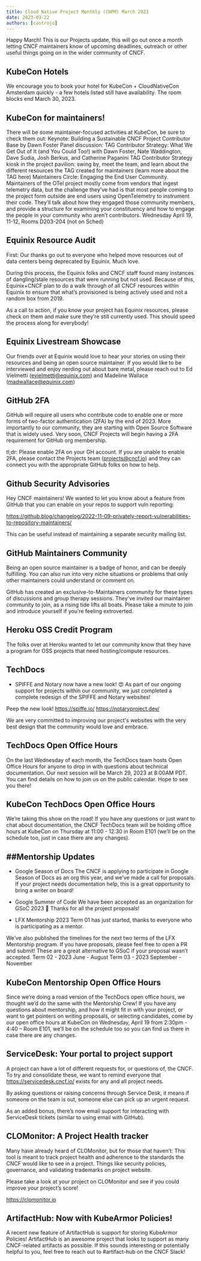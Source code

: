 ```yaml
---
title: Cloud Native Project Monthly (CNPM) March 2023
date: 2023-03-22
authors: [castrojo]
---
```


Happy March! This is our Projects update, this will go out once a month letting
CNCF maintainers know of upcoming deadlines, outreach or other useful things
going on in the wider community of CNCF.

## KubeCon Hotels

We encourage you to book your hotel for KubeCon + CloudNativeCon Amsterdam
quickly - a few hotels listed still have availability. The room blocks end March
30, 2023.

## KubeCon for maintainers!

There will be some maintainer-focused activities at KubeCon, be sure to check
them out: Keynote: Building a Sustainable CNCF Project Contributor Base by Dawn
Foster Panel discussion: TAG Contributor Strategy: What We Get Out of It (and
You Could Too!) with Dawn Foster, Nate Waddington, Dave Sudia, Josh Berkus, and
Catherine Paganini TAG Contributor Strategy kiosk in the project pavilion: swing
by, meet the team, and learn about the different resources the TAG created for
maintainers (learn more about the TAG here) Maintainers Circle: Engaging the End
User Community. Maintainers of the OTel project mostly come from vendors that
ingest telemetry data, but the challenge they’ve had is that most people coming
to the project form outside are end users using OpenTelemetry to instrument
their code. They’ll talk about how they engaged those community members, and
provide a structure for examining your constituency and how to engage the people
in your community who aren’t contributors. Wednesday April 19, 11-12, Rooms
D203-204 (not on Sched)

## Equinix Resource Audit

First: Our thanks go out to everyone who helped move resources out of data
centers being deprecated by Equinix. Much love.

During this process, the Equinix folks and CNCF staff found many instances of
dangling/stale resources that were running but not used. Because of this,
Equinix+CNCF plan to do a walk through of all CNCF resources within Equinix to
ensure that what’s provisioned is being actively used and not a random box
from 2019.

As a call to action, if you know your project has Equinix resources, please
check on them and make sure they’re still currently used. This should speed the
process along for everybody!

## Equinix Livestream Showcase

Our friends over at Equinix would love to hear your stories on using their
resources and being an open source maintainer. If you would like to be
interviewed and enjoy nerding out about bare metal, please reach out to Ed
Vielmetti (evielmetti@equinix.com) and Madeline Wallace (madwallace@equinix.com)

## GitHub 2FA

GitHub will require all users who contribute code to enable one or more forms of
two-factor authentication (2FA) by the end of 2023. More importantly to our
community, they are starting with Open Source Software that is widely used. Very
soon, CNCF Projects will begin having a 2FA requirement for GitHub org
membership.

tl;dr: Please enable 2FA on your GH account. If you are unable to enable 2FA,
please contact the Projects team (projects@cncf.io) and they can connect you
with the appropriate GitHub folks on how to help.

## Github Security Advisories

Hey CNCF maintainers! We wanted to let you know about a feature from GitHub that
you can enable on your repos to support vuln reporting:

https://github.blog/changelog/2022-11-09-privately-report-vulnerabilities-to-repository-maintainers/

This can be useful instead of maintaining a separate security mailing list.

## GitHub Maintainers Community

Being an open source maintainer is a badge of honor, and can be deeply
fulfilling. You can also run into very niche situations or problems that only
other maintainers could understand or comment on.

GitHub has created an exclusive-to-Maintainers community for these types of
discussions and group therapy sessions. They’ve invited our maintainer community
to join, as a rising tide lifts all boats. Please take a minute to join and
introduce yourself if you’re feeling extroverted.

## Heroku OSS Credit Program

The folks over at Heroku wanted to let our community know that they have a
program for OSS projects that need hosting/compute resources.

## TechDocs

- SPIFFE and Notary now have a new look! 😍 As part of our ongoing support for
  projects within our community, we just completed a complete redesign of the
  SPIFFE and Notary websites!

Peep the new look! https://spiffe.io/ https://notaryproject.dev/

We are very committed to improving our project's websites with the very best
design that the community would love and embrace.

## TechDocs Open Office Hours

On the last Wednesday of each month, the TechDocs team hosts Open Office Hours
for anyone to drop in with questions about technical documentation. Our next
session will be March 29, 2023 at 8:00AM PDT. You can find details on how to
join us on the public calendar. Hope to see you there!

## KubeCon TechDocs Open Office Hours

We’re taking this show on the road! If you have any questions or just want to
chat about documentation, the CNCF TechDocs team will be holding office hours at
KubeCon on Thursday at 11:00 - 12:30 in Room E101 (we’ll be on the schedule too,
just in case there are any changes).

## ##Mentorship Updates

- Google Season of Docs The CNCF is applying to participate in Google Season of
  Docs as an org this year, and we’ve made a call for proposals. If your project
  needs documentation help, this is a great opportunity to bring a writer on
  board!

- Google Summer of Code We have been accepted as an organization for GSoC 2023
  🎉 Thanks for all the project proposals!

- LFX Mentorship 2023 Term 01 has just started, thanks to everyone who is
  participating as a mentor.

We’ve also published the timelines for the next two terms of the LFX Mentorship
program. If you have proposals, please feel free to open a PR and submit! These
are a great alternative to GSoC if your proposal wasn’t accepted. Term 02 - 2023
June - August Term 03 - 2023 September - November

## KubeCon Mentorship Open Office Hours

Since we’re doing a road version of the TechDocs open office hours, we thought
we’d do the same with the Mentorship Crew! If you have any questions about
mentorship, and how it might fit in with your project, or want to get pointers
on writing proposals, or selecting candidates, come by our open office hours at
KubeCon on Wednesday, April 19 from 2:30pm - 4:40 – Room E101, we’ll be on the
schedule too so you can find us there in case there are any changes.

## ServiceDesk: Your portal to project support

A project can have a lot of different requests for, or questions of, the CNCF.
To try and consolidate these, we want to remind everyone that
https://servicedesk.cncf.io/ exists for any and all project needs.

By asking questions or raising concerns through Service Desk, it means if
someone on the team is out, someone else can pick up an urgent request.

As an added bonus, there’s now email support for interacting with ServiceDesk
tickets (similar to using email with GitHub).

## CLOMonitor: A Project Health tracker

Many have already heard of CLOMonitor, but for those that haven’t: This tool is
meant to track project health and adherence to the standards the CNCF would like
to see in a project. Things like security policies, governance, and validating
trademarks on project website.

Please take a look at your project on CLOMonitor and see if you could improve
your project’s score!

https://clomonitor.io

## ArtifactHub: Now with KubeArmor Policies!

A recent new feature of ArtifactHub is support for storing KubeArmor Policies!
ArtifactHub is an awesome project that looks to support as many CNCF-related
artifacts as possible. If this sounds interesting or potentially helpful to you,
feel free to reach out to #artifact-hub on the CNCF Slack!
